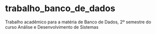 # trabalho_banco_de_dados
Trabalho acadêmico para a matéria de Banco de Dados, 2º semestre do curso Análise e Desenvolvimento de Sistemas
